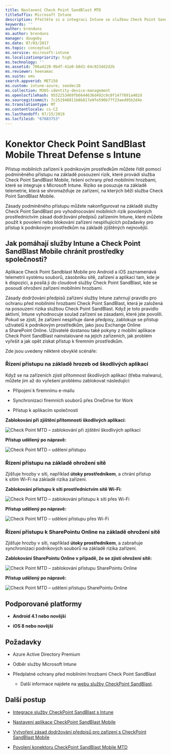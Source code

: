 ```yaml
---
title: Nastavení Check Point SandBlast MTD
titleSuffix: Microsoft Intune
description: Přečtěte si o integraci Intune se službou Check Point SandBlast Mobile Threat Defense za účelem regulace přístupu mobilních zařízení k firemním prostředkům.
keywords: ''
author: brenduns
ms.author: brenduns
manager: dougeby
ms.date: 07/03/2017
ms.topic: conceptual
ms.service: microsoft-intune
ms.localizationpriority: high
ms.technology: ''
ms.assetid: 706a4228-9bdf-41e0-b8d1-64c923dd2d2b
ms.reviewer: heenamac
ms.suite: ems
search.appverid: MET150
ms.custom: intune-azure; seodec18
ms.collection: M365-identity-device-management
ms.openlocfilehash: 9552253469fb6644636d492c9c0f1477891a402d
ms.sourcegitcommit: 7c251948811b8b817e9fe590b77f23aed95b2d4e
ms.translationtype: MT
ms.contentlocale: cs-CZ
ms.lasthandoff: 07/15/2019
ms.locfileid: "67883753"
---
```

# <a name="check-point-sandblast-mobile-threat-defense-connector-with-intune"></a>Konektor Check Point SandBlast Mobile Threat Defense s Intune

Přístup mobilních zařízení k podnikovým prostředkům můžete řídit pomocí podmíněného přístupu na základě posouzení rizik, které provádí služba Check Point SandBlast Mobile, řešení ochrany před mobilními hrozbami, které se integruje s Microsoft Intune. Riziko se posuzuje na základě telemetrie, která se shromažďuje ze zařízení, na kterých běží služba Check Point SandBlast Mobile.

Zásady podmíněného přístupu můžete nakonfigurovat na základě služby Check Point SandBlast pro vyhodnocování mobilních rizik povolených prostřednictvím zásad dodržování předpisů zařízením Intune, které můžete použít k povolení nebo blokování zařízení nesplňujících požadavky pro přístup k podnikovým prostředkům na základě zjištěných nejnovější.

## <a name="how-do-intune-and-check-point-sandblast-mobile-help-protect-your-company-resources"></a>Jak pomáhají služby Intune a Check Point SandBlast Mobile chránit prostředky společnosti?

Aplikace Check Point Sandblast Mobile pro Android a iOS zaznamenává telemetrii systému souborů, zásobníku sítě, zařízení a aplikací tam, kde je k dispozici, a posílá ji do cloudové služby Check Point SandBlast, kde se posoudí ohrožení zařízení mobilními hrozbami.

Zásady dodržování předpisů zařízení služby Intune zahrnují pravidlo pro ochranu před mobilními hrozbami Check Point SandBlast, která je založená na posouzení rizika službou Check Point SandBlast. Když je toto pravidlo aktivní, Intune vyhodnocuje soulad zařízení se zásadami, které jste povolili. Pokud se zjistí, že zařízení nesplňuje dané předpisy, zablokuje se přístup uživatelů k podnikovým prostředkům, jako jsou Exchange Online a SharePoint Online. Uživatelé dostanou také pokyny z mobilní aplikace Check Point SandBlast nainstalované na jejich zařízeních, jak problém vyřešit a jak opět získat přístup k firemním prostředkům.

<!-- ## Sample scenarios 
closing syntax for comment above is missing. Please insert closing syntax at intended location. -->

Zde jsou uvedeny některé obvyklé scénáře:

### <a name="control-access-based-on-threats-from-malicious-apps"></a>Řízení přístupu na základě hrozeb od škodlivých aplikací

Když se na zařízeních zjistí přítomnost škodlivých aplikací (třeba malwaru), můžete jim až do vyřešení problému zablokovat následující:

- Připojení k firemnímu e-mailu

- Synchronizaci firemních souborů přes OneDrive for Work

- Přístup k aplikacím společnosti

**Zablokování při zjištění přítomnosti škodlivých aplikací:**

![Check Point MTD – zablokování při zjištění škodlivých aplikací](./media/checkpoint-MTD-2.PNG)

**Přístup udělený po nápravě:**

![Check Point MTD – udělení přístupu](./media/checkpoint-MTD-3.PNG)

### <a name="control-access-based-on-threat-to-network"></a>Řízení přístupu na základě ohrožení sítě

Zjišťuje hrozby v síti, například **útoky prostředníkem**, a chrání přístup k sítím Wi-Fi na základě rizika zařízení.

**Zablokování přístupu k síti prostřednictvím sítě Wi-Fi:**

![Check Point MTD – zablokování přístupu k síti přes Wi-Fi](./media/checkpoint-MTD-4.PNG)

**Přístup udělený po nápravě:**

![Check Point MTD – udělení přístupu přes Wi-Fi](./media/checkpoint-MTD-5.PNG)

### <a name="control-access-to-sharepoint-online-based-on-threat-to-network"></a>Řízení přístupu k SharePointu Online na základě ohrožení sítě

Zjišťuje hrozby v síti, například **útoky prostředníkem**, a zabraňuje synchronizaci podnikových souborů na základě rizika zařízení.

**Zablokování SharePointu Online v případě, že se zjistí ohrožení sítě:**

![Check Point MTD – zablokování přístupu SharePointu Online](./media/checkpoint-MTD-6.PNG)

**Přístup udělený po nápravě:**

![Check Point MTD – udělení přístupu SharePointu Online](./media/checkpoint-MTD-7.PNG)

## <a name="supported-platforms"></a>Podporované platformy

- **Android 4.1 nebo novější**

- **iOS 8 nebo novější**

## <a name="pre-requisites"></a>Požadavky

- Azure Active Directory Premium

- Odběr služby Microsoft Intune

- Předplatné ochrany před mobilními hrozbami Check Point SandBlast
  - Další informace najdete na [webu služby CheckPoint SandBlast](https://www.checkpoint.com/).

## <a name="next-steps"></a>Další postup

- [Integrace služby CheckPoint SandBlast s Intune](checkpoint-sandblast-mobile-mtd-connector-integration.md)

- [Nastavení aplikace CheckPoint SandBlast Mobile](mtd-apps-ios-app-configuration-policy-add-assign.md)

- [Vytvoření zásad dodržování předpisů pro zařízení s CheckPoint SandBlast Mobile](mtd-device-compliance-policy-create.md)

- [Povolení konektoru CheckPoint SandBlast Mobile MTD](mtd-connector-enable.md)
